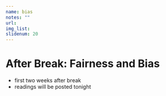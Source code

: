 ```yaml
---
name: bias
notes: ""
url: 
img_list: 
slidenum: 20
---
```



# After Break: Fairness and Bias

- first two weeks after break
- readings will be posted tonight

